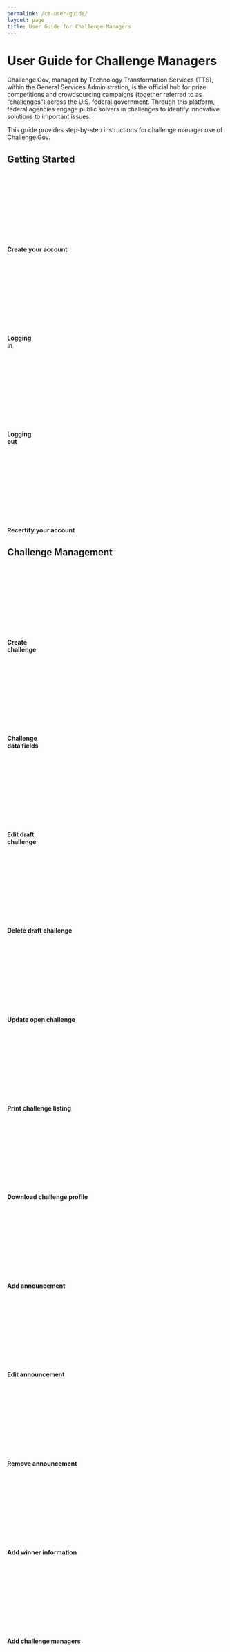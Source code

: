 ```yaml
---
permalink: /cm-user-guide/
layout: page
title: User Guide for Challenge Managers
---
```

<h1 class="text-center mb-6 font-weight-bold">User Guide for Challenge Managers</h1>
<div class="grid-row">
  <div>
    <p>Challenge.Gov, managed by Technology Transformation Services (TTS), within the General Services Administration, is the official hub for prize competitions and crowdsourcing campaigns (together referred to as “challenges”) across the U.S. federal government. Through this platform, federal agencies engage public solvers in challenges to identify innovative solutions to important issues. </p>
    <p>This guide provides step-by-step instructions for challenge manager use of Challenge.Gov. </p>
  </div>
</div>
<h2>Getting Started</h2>
<div class="cm-usr-guide-wrap-main">
  <div class="grid-row grid-gap mt-1">
    <div class="tablet:grid-col-3">
      <div class="usa-card"><a href="{{ site.baseurl }}/cm-user-guide/create-your-account/" style="text-decoration: none !important;">
        <div class="usa-card__body text-center"> 
          <svg class="usa-icon" aria-hidden="true" focusable="false" role="img"><svg aria-labelledby="create-your-account" role="img">
            <title id="create-your-account">ChallengeGov manager user guide create account</title>        <use xlink:href="{{ site.baseurl }}/assets/uswds/img/sprite.svg#identification"></use>
          </svg>
        </svg>
        <h4 class="usa-card__heading text-center user-guide-title user-guide-title">Create your account</h4>
      </div>
    </a> </div>
  </div>
  <div class="tablet:grid-col-3">
    <div class="usa-card">
      <div class="usa-card__body text-center"> <a href="{{ site.baseurl }}/cm-user-guide/logging-in/" style="text-decoration: none !important;">
        <svg class="usa-icon" aria-hidden="true" focusable="false" role="img"><svg aria-labelledby="logging-in" role="img">
          <title id="logging-in">ChallengeGov manager user guide logging in</title>  <title id="logging-in">ChallengeGov user guide logging in</title>        <use xlink:href="{{ site.baseurl }}/assets/uswds/img/sprite.svg#lock_open"></use>
        </svg>
      </svg>
      <h4 class="usa-card__heading text-center user-guide-title">Logging<br>
      in</h4>
    </a> </div>
  </div>
</div>
<div class="tablet:grid-col-3">
  <div class="usa-card">
    <div class="usa-card__body text-center"> <a href="{{ site.baseurl }}/cm-user-guide/logging-out/" style="text-decoration: none !important;">
      <svg class="usa-icon" aria-hidden="true" focusable="false" role="img"><svg aria-labelledby="logging-out" role="img">
        <title id="logging-out">ChallengeGov dashboard user guide logging out</title>        <use xlink:href="{{ site.baseurl }}/assets/uswds/img/sprite.svg#lock_outline"></use>
      </svg>
    </svg>
    <h4 class="usa-card__heading text-center user-guide-title">Logging<br> out</h4>
  </a> </div>
</div>
</div>
<div class="tablet:grid-col-3">
  <div class="usa-card">
    <div class="usa-card__body text-center"> <a href="{{ site.baseurl }}/cm-user-guide/recertify-your-account/" style="text-decoration: none !important;">
      <svg class="usa-icon" aria-hidden="true" focusable="false" role="img">        <use xlink:href="{{ site.baseurl }}/assets/uswds/img/sprite.svg#security"></use>
      </svg>
      <h4 class="usa-card__heading text-center user-guide-title">Recertify your account</h4>
    </a> </div>
  </div>
</div>
</div>
<h2>Challenge Management</h2>
<div class="grid-row grid-gap mt-1">
  <div class="tablet:grid-col-3">
    <div class="usa-card">
      <div class="usa-card__body text-center"> <a href="{{ site.baseurl }}/cm-user-guide/create-challenge/" style="text-decoration: none !important;">
        <svg class="usa-icon" aria-hidden="true" focusable="false" role="img"><svg aria-labelledby="create-challenges" role="img">
          <title id="create-active-challenges">ChallengeGov manager user guide create challenges</title>        <use xlink:href="{{ site.baseurl }}/assets/uswds/img/sprite.svg#emoji_events"></use>
        </svg>
      </svg>
      <h4 class="usa-card__heading text-center user-guide-title">Create <br>
      challenge</h4>
    </a> </div>
  </div>
</div>
<div class="tablet:grid-col-3">
    <div class="usa-card">
      <div class="usa-card__body text-center"> <a href="{{ site.baseurl }}/cm-user-guide/challenge-listing-data-fields//" style="text-decoration: none !important;">
        <svg class="usa-icon" aria-hidden="true" focusable="false" role="img"><svg aria-labelledby="challenge-listing-data-fields" role="img">
          <title id="challenge-listing-data-fields">ChallengeGov manager user guide challenge listing data fields</title>        <use xlink:href="{{ site.baseurl }}/assets/uswds/img/sprite.svg#code"></use>
        </svg>
      </svg>
      <h4 class="usa-card__heading text-center user-guide-title">Challenge <br>
      data fields</h4>
    </a> </div>
  </div>
</div>
<div class="tablet:grid-col-3">
  <div class="usa-card">
    <div class="usa-card__body text-center"> <a href="{{ site.baseurl }}/cm-user-guide/edit-draft-challenge/" style="text-decoration: none !important;">
      <svg class="usa-icon" aria-hidden="true" focusable="false" role="img"><svg aria-labelledby="edit-draft-challenge" role="img">
        <title id="edit-draft-challenge">ChallengeGov manager user guide edit draft challenge</title>        <use xlink:href="{{ site.baseurl }}/assets/uswds/img/sprite.svg#edit"></use>
      </svg>
    </svg>
    <h4 class="usa-card__heading text-center user-guide-title">Edit draft<br>challenge</h4>
  </a> </div>
</div>
</div>
<div class="tablet:grid-col-3">
  <div class="usa-card">
    <div class="usa-card__body text-center"> <a href="{{ site.baseurl }}/cm-user-guide/delete-draft-challenge/" style="text-decoration: none !important;">
      <svg class="usa-icon" aria-hidden="true" focusable="false" role="img"><svg aria-labelledby="delete-draft-challenge" role="img">
        <title id="delete-draft-challenge">ChallengeGov manager user guide delete draft challenge</title>        <use xlink:href="{{ site.baseurl }}/assets/uswds/img/sprite.svg#delete"></use>
      </svg>
    </svg>
    <h4 class="usa-card__heading text-center user-guide-title">Delete draft
    challenge</h4>
  </a> </div>
</div>
</div>
<div class="tablet:grid-col-3">
  <div class="usa-card">
    <div class="usa-card__body text-center"> <a href="{{ site.baseurl }}/cm-user-guide/update-open-challenge/" style="text-decoration: none !important;">
      <svg class="usa-icon" aria-hidden="true" focusable="false" role="img">        <use xlink:href="{{ site.baseurl }}/assets/uswds/img/sprite.svg#update"></use>
      </svg>
      <h4 class="usa-card__heading text-center user-guide-title">Update open challenge</h4>
    </a> </div>
  </div>
</div>
</div>
<div class="grid-row grid-gap">
  <div class="tablet:grid-col-3">
    <div class="usa-card">
      <div class="usa-card__body text-center"> <a href="{{ site.baseurl }}/cm-user-guide/print-challenge-listing/" style="text-decoration: none !important;">
        <svg class="usa-icon" aria-hidden="true" focusable="false" role="img"><svg aria-labelledby="print-challenge-listing" role="img">
          <title id="print-challenge-listing">ChallengeGov manager user guide print challenge listing</title>        <use xlink:href="{{ site.baseurl }}/assets/uswds/img/sprite.svg#print"></use>
        </svg>
      </svg>
      <h4 class="usa-card__heading text-center user-guide-title">Print challenge listing</h4>
    </a> </div>
  </div>
</div>
<div class="tablet:grid-col-3">
  <div class="usa-card">
    <div class="usa-card__body text-center"> <a href="{{ site.baseurl }}/cm-user-guide/download-challenge-profile/" style="text-decoration: none !important;">
      <svg class="usa-icon" aria-hidden="true" focusable="false" role="img"><svg aria-labelledby="download-challenge-profile" role="img">
        <title id="download-challenge-profile">ChallengeGov manager user guide download challenge profile</title>         <use xlink:href="{{ site.baseurl }}/assets/uswds/img/sprite.svg#file_download"></use>
      </svg>
    </svg>
    <h4 class="usa-card__heading text-center user-guide-title">Download challenge profile</h4>
  </a> </div>
</div>
</div>
<div class="tablet:grid-col-3">
  <div class="usa-card">
    <div class="usa-card__body text-center"> <a href="{{ site.baseurl }}/cm-user-guide/add-announcement/" style="text-decoration: none !important;">
      <svg class="usa-icon" aria-hidden="true" focusable="false" role="img"><svg aria-labelledby="add-announcement" role="img">
        <title id="add-announcement">ChallengeGov manager user guide add announcement</title>         <use xlink:href="{{ site.baseurl }}/assets/uswds/img/sprite.svg#campaign"></use>
      </svg>
    </svg>
    <h4 class="usa-card__heading text-center user-guide-title">Add announcement</h4>
  </a> </div>
</div>
</div>
<div class="tablet:grid-col-3">
  <div class="usa-card">
    <div class="usa-card__body text-center"> <a href="{{ site.baseurl }}/cm-user-guide/edit-announcement/" style="text-decoration: none !important;">
      <svg class="usa-icon" aria-hidden="true" focusable="false" role="img"><svg aria-labelledby="edit-announcement" role="img">
        <title id="edit-announcement">ChallengeGov manager user guide edit announcement</title>         <use xlink:href="{{ site.baseurl }}/assets/uswds/img/sprite.svg#edit"></use>
      </svg>
    </svg>
    <h4 class="usa-card__heading text-center user-guide-title">Edit announcement</h4>
  </a> </div>
</div>
</div>
<div class="tablet:grid-col-3">
  <div class="usa-card">
    <div class="usa-card__body text-center"> <a href="{{ site.baseurl }}/cm-user-guide/remove-announcement/" style="text-decoration: none !important;">
      <svg class="usa-icon" aria-hidden="true" focusable="false" role="img"><svg aria-labelledby="remove-announcement" role="img">
        <title id="remove-announcement">ChallengeGov manager user guide remove announcement</title>   <title id="remove-saved-challenges">ChallengeGov user guide remove saved challenges</title>        <use xlink:href="{{ site.baseurl }}/assets/uswds/img/sprite.svg#cancel"></use>
      </svg>
    </svg>
    <h4 class="usa-card__heading text-center user-guide-title">Remove announcement</h4>
  </a> </div>
</div>
</div>
<div class="tablet:grid-col-3">
  <div class="usa-card">
    <div class="usa-card__body text-center"> <a href="{{ site.baseurl }}/cm-user-guide/add-winner-information/" style="text-decoration: none !important;">
      <svg class="usa-icon" aria-hidden="true" focusable="false" role="img"><svg aria-labelledby="add-winner-information" role="img">
        <title id="add-winner-announcement">ChallengeGov manager user guide add winner announcement</title>         <use xlink:href="{{ site.baseurl }}/assets/uswds/img/sprite.svg#star"></use>
      </svg>
    </svg>
    <h4 class="usa-card__heading text-center user-guide-title">Add winner information</h4>
  </a> </div>
</div>
</div>
<div class="tablet:grid-col-3">
  <div class="usa-card">
    <div class="usa-card__body text-center"> <a href="{{ site.baseurl }}/cm-user-guide/add-challenge-managers/" style="text-decoration: none !important;">
      <svg class="usa-icon" aria-hidden="true" focusable="false" role="img"><svg aria-labelledby="add-challenge-managers" role="img">
        <title id="add-challenge-managers">ChallengeGov manager user guide print add challenge managers</title>         <use xlink:href="{{ site.baseurl }}/assets/uswds/img/sprite.svg#people"></use>
      </svg>
    </svg>
    <h4 class="usa-card__heading text-center user-guide-title">Add challenge managers</h4>
  </a> </div>
</div>
</div>
<div class="tablet:grid-col-3">
  <div class="usa-card">
    <div class="usa-card__body text-center"> <a href="{{ site.baseurl }}/cm-user-guide/grant-contractor-access/" style="text-decoration: none !important;">
      <svg class="usa-icon" aria-hidden="true" focusable="false" role="img"><svg aria-labelledby="grant-contractor-access" role="img">
        <title id="grant contractor access">ChallengeGov manager user guide grant contractor access</title>         <use xlink:href="{{ site.baseurl }}/assets/uswds/img/sprite.svg#verified_user"></use>
      </svg>
    </svg>
    <h4 class="usa-card__heading text-center user-guide-title">Grant contractor access</h4>
  </a> </div>
</div>
</div>
</div>
<h2>Manage Submissions</h2>
<div class="grid-row grid-gap mt-1">
  <div class="tablet:grid-col-3">
    <div class="usa-card">
      <div class="usa-card__body text-center"> <a href="{{ site.baseurl }}/cm-user-guide/collect-submissions/" style="text-decoration: none !important;">
        <svg class="usa-icon" aria-hidden="true" focusable="false" role="img"><svg aria-labelledby="collect-submissions" role="img">
          <title id="collect-submissions">ChallengeGov manager user guide collect submissions</title>         <use xlink:href="{{ site.baseurl }}/assets/uswds/img/sprite.svg#check_circle"></use>
        </svg>
      </svg>
      <h4 class="usa-card__heading text-center user-guide-title">Collect<br>
      submissions</h4>
    </a> </div>
  </div>
</div>
<div class="tablet:grid-col-3">
  <div class="usa-card">
    <div class="usa-card__body text-center"> <a href="{{ site.baseurl }}/cm-user-guide/view-submissions/" style="text-decoration: none !important;">
      <svg class="usa-icon" aria-hidden="true" focusable="false" role="img"><svg aria-labelledby="view-submissions" role="img">
        <title id="view-submissions">ChallengeGov manager user guide print view submissions</title>         <use xlink:href="{{ site.baseurl }}/assets/uswds/img/sprite.svg#visibility"></use>
      </svg>
    </svg>
    <h4 class="usa-card__heading text-center user-guide-title">View<br>
    submissions</h4>
  </a> </div>
</div>
</div>
<div class="tablet:grid-col-3">
  <div class="usa-card">
    <div class="usa-card__body text-center"> <a href="{{ site.baseurl }}/cm-user-guide/download-submission-details/" style="text-decoration: none !important;">
      <svg class="usa-icon" aria-hidden="true" focusable="false" role="img"><svg aria-labelledby="download-submission-details" role="img">
        <title id="download-submission-details">ChallengeGov manager user guide download submission details</title>         <use xlink:href="{{ site.baseurl }}/assets/uswds/img/sprite.svg#file_download"></use>
      </svg>
    </svg>
    <h4 class="usa-card__heading text-center user-guide-title">Download submission details</h4>
  </a> </div>
</div>
</div>
<div class="tablet:grid-col-3">
  <div class="usa-card">
    <div class="usa-card__body text-center"> <a href="{{ site.baseurl }}/cm-user-guide/progress-submissions/" style="text-decoration: none !important;">
      <svg class="usa-icon" aria-hidden="true" focusable="false" role="img"><svg aria-labelledby="progress-submissions" role="img">
        <title id="progress-submissions">ChallengeGov manager user guide progress submissions</title>         <use xlink:href="{{ site.baseurl }}/assets/uswds/img/sprite.svg#arrow_forward"></use>
      </svg>
    </svg>
    <h4 class="usa-card__heading text-center user-guide-title">Progress<br>
    submissions</h4>
  </a> </div>
</div>
</div>
<div class="tablet:grid-col-3">
  <div class="usa-card">
    <div class="usa-card__body text-center"> <a href="{{ site.baseurl }}/cm-user-guide/manage-finalist-invites/" style="text-decoration: none !important;">
      <svg class="usa-icon" aria-hidden="true" focusable="false" role="img"><svg aria-labelledby="manage-finalists-invites" role="img">
        <title id="manage-finalists-invites">ChallengeGov manager user guide manage finalists invites</title>         <use xlink:href="{{ site.baseurl }}/assets/uswds/img/sprite.svg#star_half"></use>
      </svg>
    </svg>
    <h4 class="usa-card__heading text-center user-guide-title">Manage finalist invites</h4>
  </a> </div>
</div>
</div>
</div>
<h2>Manage Submissions Externally</h2>
<div class="grid-row grid-gap mt-1">
  <div class="tablet:grid-col-3">
    <div class="usa-card">
      <div class="usa-card__body text-center"> <a href="{{ site.baseurl }}/cm-user-guide/direct-solvers-to-external-website/" style="text-decoration: none !important;">
        <svg class="usa-icon" aria-hidden="true" focusable="false" role="img"><svg aria-labelledby="direct-solvers" role="img">
          <title id="direct-solvers">ChallengeGov manager user guide direct solvers to external website</title>         <use xlink:href="{{ site.baseurl }}/assets/uswds/img/sprite.svg#launch"></use>
        </svg>
      </svg>
      <h4 class="usa-card__heading text-center user-guide-title">Direct solvers to external website</h4>
    </a> </div>
  </div>
</div>
</div>
<h2>Message Center: Communicate with Participants </h2>
<div class="grid-row grid-gap mt-1">
  <div class="tablet:grid-col-3">
    <div class="usa-card">
      <div class="usa-card__body text-center"> <a href="{{ site.baseurl }}/cm-user-guide/send-message/" style="text-decoration: none !important;">
        <svg class="usa-icon" aria-hidden="true" focusable="false" role="img"><svg aria-labelledby="send-message" role="img">
          <title id="send-message">ChallengeGov manager user guide send message</title>         <use xlink:href="{{ site.baseurl }}/assets/uswds/img/sprite.svg#send"></use>
        </svg>
      </svg>
      <h4 class="usa-card__heading text-center user-guide-title">Send <br>
      message</h4>
    </a> </div>
  </div>
</div>
<div class="tablet:grid-col-3">
  <div class="usa-card">
    <div class="usa-card__body text-center"> <a href="{{ site.baseurl }}/cm-user-guide/view-and-reply-to-messages/" style="text-decoration: none !important;">
      <svg class="usa-icon" aria-hidden="true" focusable="false" role="img"><svg aria-labelledby="view-reply-messages" role="img">
        <title id="view-reply-messages">ChallengeGov manager user guide view and reply to messages</title>         <use xlink:href="{{ site.baseurl }}/assets/uswds/img/sprite.svg#chat"></use>
      </svg>
    </svg>
    <h4 class="usa-card__heading text-center user-guide-title">View and reply to messages</h4> 
  </a> </div>
</div>
</div>
<div class="tablet:grid-col-3">
  <div class="usa-card">
    <div class="usa-card__body text-center"> <a href="{{ site.baseurl }}/cm-user-guide/more-features/" style="text-decoration: none !important;">
      <svg class="usa-icon" aria-hidden="true" focusable="false" role="img"><svg aria-labelledby="more-features" role="img">
        <title id="more-features">ChallengeGov manager user guide more features</title>         <use xlink:href="{{ site.baseurl }}/assets/uswds/img/sprite.svg#more_horiz"></use>
      </svg>
    </svg>
    <h4 class="usa-card__heading text-center user-guide-title">More<br>
    features</h4>
  </a> </div>
</div>
</div>
</div>
<h2>Connect with Public Solvers </h2>
<div class="grid-row grid-gap mt-1">
  <div class="tablet:grid-col-3">
    <div class="usa-card">
      <div class="usa-card__body text-center"> <a href="{{ site.baseurl }}/cm-user-guide/send-bulletin-to-followers/" style="text-decoration: none !important;">
        <svg class="usa-icon" aria-hidden="true" focusable="false" role="img"><svg aria-labelledby="send-bulletin" role="img">
          <title id="send-bulletin">ChallengeGov send bullieten</title>          <use xlink:href="{{ site.baseurl }}/assets/uswds/img/sprite.svg#mail"></use>
        </svg>
      </svg>
      <h4 class="usa-card__heading text-center user-guide-title">Send bulletin to followers</h4>
    </a> </div>
  </div>
</div>
<div class="tablet:grid-col-3">
  <div class="usa-card">
    <div class="usa-card__body text-center"> <a href="{{ site.baseurl }}/cm-user-guide/reply-to-a-question/" style="text-decoration: none !important;">
      <svg class="usa-icon" aria-hidden="true" focusable="false" role="img"><svg aria-labelledby="reply-to-question" role="img">
        <title id="reply-to-question">ChallengeGov manager user guide reply to question</title>         <use xlink:href="{{ site.baseurl }}/assets/uswds/img/sprite.svg#chat"></use>
      </svg>
    </svg>
    <h4 class="usa-card__heading text-center user-guide-title">Reply to<br>a question</h4>
  </a> </div>
</div>
</div>
</div>
<h2>Other </h2>
<div class="grid-row grid-gap mt-1">
  <div class="tablet:grid-col-3">
    <div class="usa-card">
      <div class="usa-card__body text-center"> <a href="{{ site.baseurl }}/cm-user-guide/view-analytics/" style="text-decoration: none !important;">
        <svg class="usa-icon" aria-hidden="true" focusable="false" role="img"><svg aria-labelledby="analytics" role="img">
          <title id="analytics">ChallengeGov user guide view analytics</title>        <use xlink:href="{{ site.baseurl }}/assets/uswds/img/sprite.svg#assessment"></use>
        </svg>
      </svg>
      <h4 class="usa-card__heading text-center user-guide-title">View<br>
      Analytics</h4>
    </a> </div>
  </div>
</div>
<div class="tablet:grid-col-3">
  <div class="usa-card">
    <div class="usa-card__body text-center"> <a href="{{ site.baseurl }}/cm-user-guide/additional-resources/" style="text-decoration: none !important;">
      <svg class="usa-icon" aria-hidden="true" focusable="false" role="img"><svg aria-labelledby="additional-resources" role="img">
        <title id="additional-resources">ChallengeGov manager user guide additional resources</title>         <use xlink:href="{{ site.baseurl }}/assets/uswds/img/sprite.svg#local_library"></use>
      </svg>
    </svg>
    <h4 class="usa-card__heading text-center user-guide-title">Additional resources</h4>
  </a> </div>
</div>
</div>
</div>
</div>
